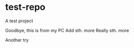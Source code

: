 # test-repo
A test project

Goodbye, this is from my PC
Add sth. more
Really sth. more

Another try
